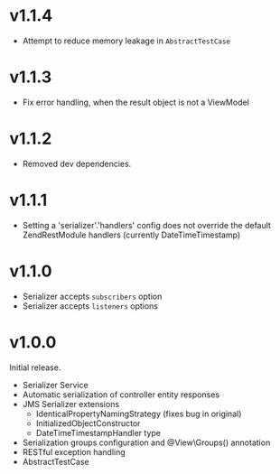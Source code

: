 # v1.1.4

* Attempt to reduce memory leakage in `AbstractTestCase`

# v1.1.3

* Fix error handling, when the result object is not a ViewModel

# v1.1.2

* Removed dev dependencies.

# v1.1.1

* Setting a 'serializer'.'handlers' config does not override the
  default ZendRestModule handlers (currently DateTimeTimestamp)

# v1.1.0

* Serializer accepts `subscribers` option
* Serializer accepts `listeners` options

# v1.0.0

Initial release.

* Serializer Service
* Automatic serialization of controller entity responses
* JMS Serializer extensions
  - IdenticalPropertyNamingStrategy (fixes bug in original)
  - InitializedObjectConstructor
  - DateTimeTimestampHandler type
* Serialization groups configuration and @View\Groups() annotation
* RESTful exception handling
* AbstractTestCase
